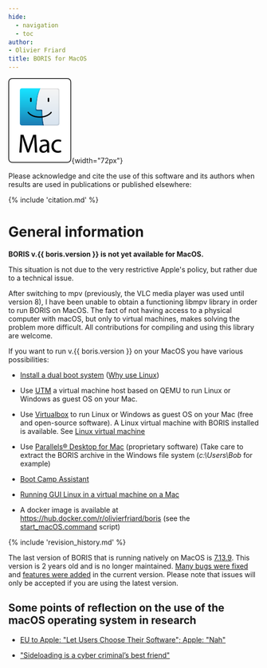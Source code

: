 ```yaml
---
hide:
  - navigation
  - toc
author:
- Olivier Friard
title: BORIS for MacOS
---
```


![macOS logo](images/mac-os.svg){width="72px"}


Please acknowledge and cite the use of this software and its authors when results are used in publications or published elsewhere:

{% include 'citation.md' %}



# General information


**BORIS v.{{ boris.version }} is not yet available for MacOS.**

<!--
This situation is not due to the very restrictive Apple's policy, as described in the article "[Sideloading is a best cybercriminal's best friend](https://arstechnica.com/gadgets/2021/11/apples-federighi-delivers-dramatic-speech-on-dangers-of-sideloading/)", but rather due to a technical issue.
-->

This situation is not due to the very restrictive Apple's policy, but rather due to a technical issue.

After switching to mpv (previously, the VLC media player was used until version 8), I have been unable to obtain a functioning libmpv library in order to run BORIS on MacOS.
The fact of not having access to a physical computer with macOS, but only to virtual machines, makes solving the problem more difficult.
All contributions for compiling and using this library are welcome.


If you want to run v.{{ boris.version }} on your MacOS you have various possibilities:

- [Install a dual boot system](https://www.makeuseof.com/tag/install-linux-macbook-pro) 
([Why use Linux](https://itsfoss.com/why-use-linux/))


-   Use [UTM](https://mac.getutm.app) a virtual machine host based on
    QEMU to run Linux or Windows as guest OS on your Mac.


-   Use [Virtualbox](https://www.virtualbox.org) to run Linux or Windows
    as guest OS on your Mac (free and open-source software). A Linux
    virtual machine with BORIS installed is available. See [Linux virtual machine](virtual_machine.md)

-   Use [Parallels® Desktop for
    Mac](https://www.parallels.com/products/desktop) (proprietary
    software) (Take care to extract the BORIS archive in the Windows
    file system  (_c:\Users\Bob_ for example)


-   [Boot Camp Assistant](https://support.apple.com/guide/bootcamp-assistant/welcome/mac)


-   [Running GUI Linux in a virtual machine on a
    Mac](https://developer.apple.com/documentation/virtualization/running_gui_linux_in_a_virtual_machine_on_a_mac)



-   A docker image is available at <https://hub.docker.com/r/olivierfriard/boris> (see the
    [start_macOS.command](https://github.com/olivierfriard/BORIS/blob/master/scripts/start_macOS.command) script)


{% include 'revision_history.md' %}


The last version of BORIS that is running natively on MacOS is [7.13.9](https://github.com/olivierfriard/BORIS/releases/tag/v7.13.9).
This version is 2 years old and is no longer maintained. [Many bugs were fixed](https://github.com/olivierfriard/BORIS/wiki/BORIS-change-log-v.8) and [features were added](version8.md) in the current version.
Please note that issues will only be accepted if you are using the latest version.


## Some points of reflection on the use of the macOS operating system in research

* [EU to Apple: "Let Users Choose Their Software"; Apple: "Nah"](https://www.eff.org/deeplinks/2024/10/eu-apple-let-users-choose-their-software-apple-nah)

* ["Sideloading is a cyber criminal’s best friend"](https://www.theverge.com/2021/11/3/22761724/apple-craig-federighi-ios-sideloading-web-summit-2021-european-commission-digital-markets-act)